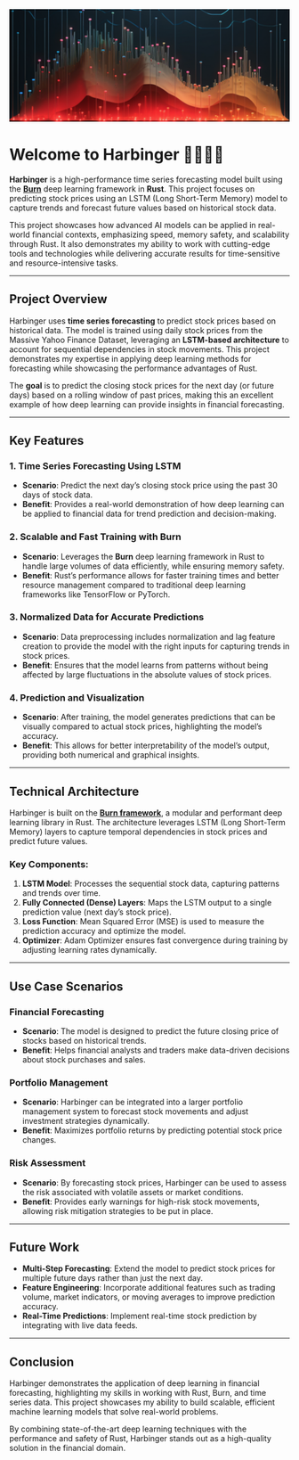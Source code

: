 <img src="assets/forecast.png" alt="Stock Prediction Image"/>

# Welcome to Harbinger 🔮🧙‍♂️✨

**Harbinger** is a high-performance time series forecasting model built using the [**Burn**](https://burn.dev/) deep learning framework in **Rust**. This project focuses on predicting stock prices using an LSTM (Long Short-Term Memory) model to capture trends and forecast future values based on historical stock data.

This project showcases how advanced AI models can be applied in real-world financial contexts, emphasizing speed, memory safety, and scalability through Rust. It also demonstrates my ability to work with cutting-edge tools and technologies while delivering accurate results for time-sensitive and resource-intensive tasks.

---

## Project Overview

Harbinger uses **time series forecasting** to predict stock prices based on historical data. The model is trained using daily stock prices from the Massive Yahoo Finance Dataset, leveraging an **LSTM-based architecture** to account for sequential dependencies in stock movements. This project demonstrates my expertise in applying deep learning methods for forecasting while showcasing the performance advantages of Rust.

The **goal** is to predict the closing stock prices for the next day (or future days) based on a rolling window of past prices, making this an excellent example of how deep learning can provide insights in financial forecasting.

---

## Key Features

### 1. **Time Series Forecasting Using LSTM**
   - **Scenario**: Predict the next day’s closing stock price using the past 30 days of stock data.
   - **Benefit**: Provides a real-world demonstration of how deep learning can be applied to financial data for trend prediction and decision-making.

### 2. **Scalable and Fast Training with Burn**
   - **Scenario**: Leverages the **Burn** deep learning framework in Rust to handle large volumes of data efficiently, while ensuring memory safety.
   - **Benefit**: Rust’s performance allows for faster training times and better resource management compared to traditional deep learning frameworks like TensorFlow or PyTorch.

### 3. **Normalized Data for Accurate Predictions**
   - **Scenario**: Data preprocessing includes normalization and lag feature creation to provide the model with the right inputs for capturing trends in stock prices.
   - **Benefit**: Ensures that the model learns from patterns without being affected by large fluctuations in the absolute values of stock prices.

### 4. **Prediction and Visualization**
   - **Scenario**: After training, the model generates predictions that can be visually compared to actual stock prices, highlighting the model’s accuracy.
   - **Benefit**: This allows for better interpretability of the model’s output, providing both numerical and graphical insights.

---

## Technical Architecture

Harbinger is built on the [**Burn framework**](https://github.com/tracel-ai/burn), a modular and performant deep learning library in Rust. The architecture leverages LSTM (Long Short-Term Memory) layers to capture temporal dependencies in stock prices and predict future values.

### Key Components:
1. **LSTM Model**: Processes the sequential stock data, capturing patterns and trends over time.
2. **Fully Connected (Dense) Layers**: Maps the LSTM output to a single prediction value (next day’s stock price).
3. **Loss Function**: Mean Squared Error (MSE) is used to measure the prediction accuracy and optimize the model.
4. **Optimizer**: Adam Optimizer ensures fast convergence during training by adjusting learning rates dynamically.

---

## Use Case Scenarios

### **Financial Forecasting**
   - **Scenario**: The model is designed to predict the future closing price of stocks based on historical trends.
   - **Benefit**: Helps financial analysts and traders make data-driven decisions about stock purchases and sales.

### **Portfolio Management**
   - **Scenario**: Harbinger can be integrated into a larger portfolio management system to forecast stock movements and adjust investment strategies dynamically.
   - **Benefit**: Maximizes portfolio returns by predicting potential stock price changes.

### **Risk Assessment**
   - **Scenario**: By forecasting stock prices, Harbinger can be used to assess the risk associated with volatile assets or market conditions.
   - **Benefit**: Provides early warnings for high-risk stock movements, allowing risk mitigation strategies to be put in place.

---

## Future Work

- **Multi-Step Forecasting**: Extend the model to predict stock prices for multiple future days rather than just the next day.
- **Feature Engineering**: Incorporate additional features such as trading volume, market indicators, or moving averages to improve prediction accuracy.
- **Real-Time Predictions**: Implement real-time stock prediction by integrating with live data feeds.

---

## Conclusion

Harbinger demonstrates the application of deep learning in financial forecasting, highlighting my skills in working with Rust, Burn, and time series data. This project showcases my ability to build scalable, efficient machine learning models that solve real-world problems.

By combining state-of-the-art deep learning techniques with the performance and safety of Rust, Harbinger stands out as a high-quality solution in the financial domain.
